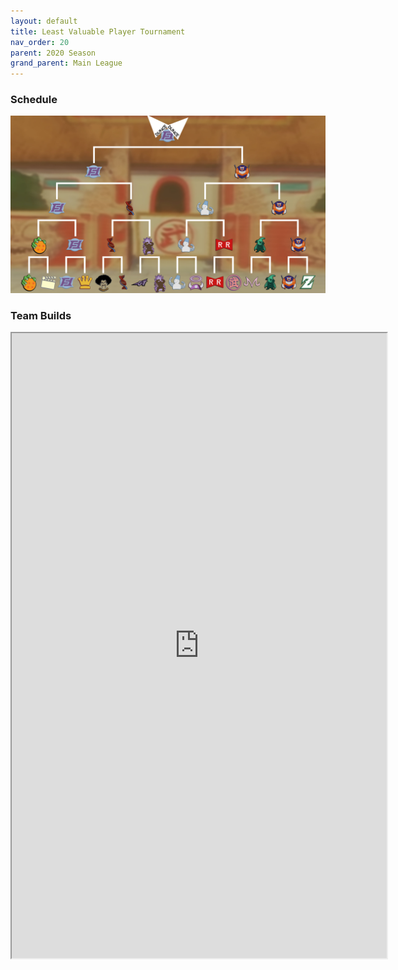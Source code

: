```yaml
---
layout: default
title: Least Valuable Player Tournament
nav_order: 20
parent: 2020 Season
grand_parent: Main League
---
```

### Schedule 

![](./images/lvpBracket.jpeg)


### Team Builds

<iframe width=600 height=1000 scrolling="yes" src="https://docs.google.com/document/d/e/2PACX-1vRvm1JXHnRmy73_dLtIYV-r-ucq7Xc-5mKDY3xIdrt4e46FIM3k2wC9GwPnp4UI6G_uD7t68La9fW5L/pub?embedded=true"></iframe>